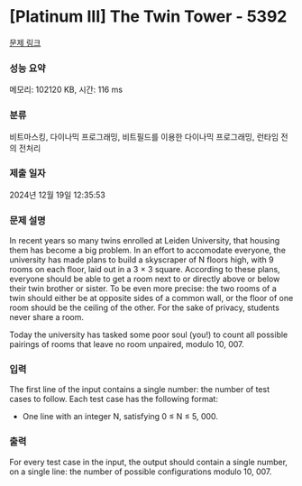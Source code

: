 # [Platinum III] The Twin Tower - 5392 

[문제 링크](https://www.acmicpc.net/problem/5392) 

### 성능 요약

메모리: 102120 KB, 시간: 116 ms

### 분류

비트마스킹, 다이나믹 프로그래밍, 비트필드를 이용한 다이나믹 프로그래밍, 런타임 전의 전처리

### 제출 일자

2024년 12월 19일 12:35:53

### 문제 설명

<p>In recent years so many twins enrolled at Leiden University, that housing them has become a big problem. In an effort to accomodate everyone, the university has made plans to build a skyscraper of N floors high, with 9 rooms on each floor, laid out in a 3 × 3 square. According to these plans, everyone should be able to get a room next to or directly above or below their twin brother or sister. To be even more precise: the two rooms of a twin should either be at opposite sides of a common wall, or the floor of one room should be the ceiling of the other. For the sake of privacy, students never share a room.</p>

<p>Today the university has tasked some poor soul (you!) to count all possible pairings of rooms that leave no room unpaired, modulo 10, 007.</p>

### 입력 

 <p>The first line of the input contains a single number: the number of test cases to follow. Each test case has the following format:</p>

<ul>
	<li>One line with an integer N, satisfying 0 ≤ N ≤ 5, 000.</li>
</ul>

### 출력 

 <p>For every test case in the input, the output should contain a single number, on a single line: the number of possible configurations modulo 10, 007.</p>

